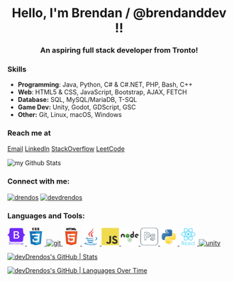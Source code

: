 <h1 align="center">Hello, I'm Brendan / @brendanddev !!</h1>
<h3 align="center">An aspiring full stack developer from Tronto!</h3>

### Skills
* **Programming**: Java, Python, C# & C#.NET, PHP, Bash, C++
* **Web**: HTML5 & CSS, JavaScript, Bootstrap, AJAX, FETCH 
* **Database:** SQL, MySQL/MariaDB, T-SQL
* **Game Dev:** Unity, Godot, GDScript, GSC
* **Other:** Git, Linux, macOS, Windows

### Reach me at
[Email](dileob23@gmail.com)
[LinkedIn](https://www.linkedin.com/in/brendan-dileo-bb39b4328/)
[StackOverflow](https://stackoverflow.com/users/24895390/brendan-d)
[LeetCode](https://leetcode.com/u/devbrendandileo/)

<img align="center" src="https://github-readme-stats.vercel.app/api?username=brendanddev&include_all_commits=true&count_private=true&show_icons=true&line_height=20&title_color=2B5BBD&icon_color=1124BB&text_color=A1A1A1&bg_color=0,000000,130F40" alt="my Github Stats"/>

<h3 align="left">Connect with me:</h3>
<p align="left">
<a href="https://dev.to/drendos" target="blank"><img align="center" src="https://raw.githubusercontent.com/rahuldkjain/github-profile-readme-generator/master/src/images/icons/Social/devto.svg" alt="drendos" height="30" width="40" /></a>
<a href="https://stackoverflow.com/users/devdrendos" target="blank"><img align="center" src="https://raw.githubusercontent.com/rahuldkjain/github-profile-readme-generator/master/src/images/icons/Social/stack-overflow.svg" alt="devdrendos" height="30" width="40" /></a>
</p>
<h3 align="left">Languages and Tools:</h3>
<p align="left"> <a href="https://getbootstrap.com" target="_blank" rel="noreferrer"> <img src="https://raw.githubusercontent.com/devicons/devicon/master/icons/bootstrap/bootstrap-plain-wordmark.svg" alt="bootstrap" width="40" height="40"/> </a> <a href="https://www.w3schools.com/css/" target="_blank" rel="noreferrer"> <img src="https://raw.githubusercontent.com/devicons/devicon/master/icons/css3/css3-original-wordmark.svg" alt="css3" width="40" height="40"/> </a> <a href="https://git-scm.com/" target="_blank" rel="noreferrer"> <img src="https://www.vectorlogo.zone/logos/git-scm/git-scm-icon.svg" alt="git" width="40" height="40"/> </a> <a href="https://www.w3.org/html/" target="_blank" rel="noreferrer"> <img src="https://raw.githubusercontent.com/devicons/devicon/master/icons/html5/html5-original-wordmark.svg" alt="html5" width="40" height="40"/> </a> <a href="https://www.java.com" target="_blank" rel="noreferrer"> <img src="https://raw.githubusercontent.com/devicons/devicon/master/icons/java/java-original.svg" alt="java" width="40" height="40"/> </a> <a href="https://developer.mozilla.org/en-US/docs/Web/JavaScript" target="_blank" rel="noreferrer"> <img src="https://raw.githubusercontent.com/devicons/devicon/master/icons/javascript/javascript-original.svg" alt="javascript" width="40" height="40"/> </a> <a href="https://nodejs.org" target="_blank" rel="noreferrer"> <img src="https://raw.githubusercontent.com/devicons/devicon/master/icons/nodejs/nodejs-original-wordmark.svg" alt="nodejs" width="40" height="40"/> </a> <a href="https://www.photoshop.com/en" target="_blank" rel="noreferrer"> <img src="https://raw.githubusercontent.com/devicons/devicon/master/icons/photoshop/photoshop-line.svg" alt="photoshop" width="40" height="40"/> </a> <a href="https://www.python.org" target="_blank" rel="noreferrer"> <img src="https://raw.githubusercontent.com/devicons/devicon/master/icons/python/python-original.svg" alt="python" width="40" height="40"/> </a> <a href="https://reactjs.org/" target="_blank" rel="noreferrer"> <img src="https://raw.githubusercontent.com/devicons/devicon/master/icons/react/react-original-wordmark.svg" alt="react" width="40" height="40"/> </a> <a href="https://unity.com/" target="_blank" rel="noreferrer"> <img src="https://www.vectorlogo.zone/logos/unity3d/unity3d-icon.svg" alt="unity" width="40" height="40"/> </a> </p>

[![devDrendos's GitHub | Stats](https://stats.quira.sh/devDrendos/github?theme=dark)](https://quira.sh?utm_source=widgets&utm_campaign=devDrendos)

[![devDrendos's GitHub | Languages Over Time](https://stats.quira.sh/devDrendos/languages-over-time?theme=dark)](https://quira.sh?utm_source=widgets&utm_campaign=devDrendos)
